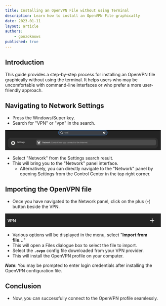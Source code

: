 ```yaml
---
title: Installing an OpenVPN File without using Terminal
description: Learn how to install an OpenVPN File graphically
date: 2023-01-11
layout: article
authors: 
    - gonzoknows
published: true
---
```


## Introduction

This guide provides a step-by-step process for installing an OpenVPN file graphically without using the terminal. It helps users who may be uncomfortable with command-line interfaces or who prefer a more user-friendly approach.

## Navigating to Network Settings

- Press the Windows/Super key.
- Search for "VPN" or "vpn" in the search.

![Search for vpn](/assets/uploads/OpenVPN/install-openvpn-from-file-search.webp)

- Select "Network" from the Settings search result.
-  This will bring you to the "Network" panel interface.
	- Alternatively, you can directly navigate to the "Network" panel by opening Settings from the Control Center in the top right corner.
	
## Importing the OpenVPN file

- Once you have navigated to the Network panel, click on the plus (`+`) button beside the VPN.

![Plus Button beside VPN](/assets/uploads/OpenVPN/install-openvpn-from-file-vpn-add.webp)

- Various options will be displayed in the menu, select "**Import from file...**"
- This will open a Files dialogue box to select the file to import.
- Select the **`.ovpn`** config file downloaded from your VPN provider.
- This will install the OpenVPN profile on your computer. 

_**Note**_: You may be prompted to enter login credentials after installing the OpenVPN configuration file.

## Conclusion

- Now, you can successfully connect to the OpenVPN profile seamlessly.
